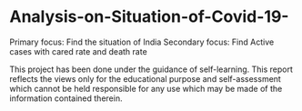 # Analysis-on-Situation-of-Covid-19-
Primary focus: Find the situation of India 
Secondary focus: Find Active cases with cared rate and death rate 

This project has been done under the guidance of self-learning. This report reflects the views only for the educational purpose and self-assessment which cannot be held responsible for any use which may be made of the information contained therein.

